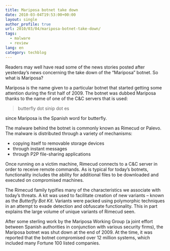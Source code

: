 ```yaml
---
title: Mariposa botnet take down
date: 2010-03-04T19:53:00+00:00
layout: single
author_profile: true
url: 2010/03/04/mariposa-botnet-take-down/
tags:
  - malware
  - review
lang: en
category: techblog
---
```

Readers may well have read some of the news stories posted after yesterday’s news concerning the take down of the “Mariposa” botnet. So what is Mariposa?

Mariposa is the name given to a particular botnet that started getting some attention during the first half of 2009. The botnet was dubbed Mariposa thanks to the name of one of the C&C servers that is used:

> butterfly dot sinip dot es

since Mariposa is the Spanish word for butterfly.

The malware behind the botnet is commonly known as Rimecud or Palevo. The malware is distributed through a variety of mechanisms:

  * copying itself to removable storage devices
  * through instant messages
  * through P2P file-sharing applications

Once running on a victim machine, Rimecud connects to a C&C server in order to receive remote commands. As is typical for today’s botnets, functionality includes the ability for additional files to be downloaded and executed on compromised machines.

The Rimecud family typifies many of the characteristics we associate with today’s threats. A kit was used to facilitate creation of new variants – known as the _Butterfly Bot Kit_. Variants were packed using polymorphic techniques in an attempt to evade detection and obfuscate functionality. This in part explains the large volume of unique variants of Rimecud seen.

After some sterling work by the Mariposa Working Group (a joint effort between Spanish authorities in conjunction with various security firms), the Mariposa botnet was shut down at the end of 2009. At the time, it was reported that the botnet compromised over 12 million systems, which included many Fortune 100 listed companies.